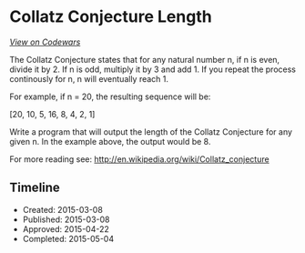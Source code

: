 # Collatz Conjecture Length
[*View on Codewars*](https://www.codewars.com/kata/collatz-conjecture-length)

The Collatz Conjecture states that for any natural number n, if n is even, divide it by 2. If n is odd, multiply it by 3 and add 1. If you repeat the process continously for n, n will eventually reach 1.

For example, if n = 20, the resulting sequence will be:

[20, 10, 5, 16, 8, 4, 2, 1] 

Write a program that will output the length of the Collatz Conjecture for any given n. In the example above, the output would be 8.

For more reading see: http://en.wikipedia.org/wiki/Collatz_conjecture

## Timeline
- Created: 2015-03-08
- Published: 2015-03-08
- Approved: 2015-04-22
- Completed: 2015-05-04